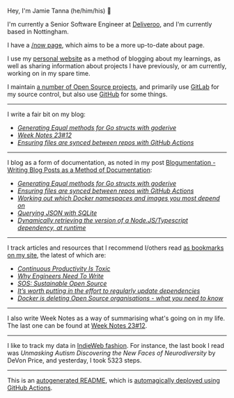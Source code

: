 Hey, I'm Jamie
Tanna (he/him/his) 👋

I'm currently a Senior Software Engineer at [Deliveroo](https://deliveroo.engineering/), and I'm currently based in Nottingham.

I have a [/now page](https://www.jvt.me/now/?utm_campaign=github-jamietanna), which aims to be a more up-to-date about page.

I use my [personal website](https://www.jvt.me/?utm_campaign=github-jamietanna) as a method of blogging about my learnings, as well as sharing information about projects I have previously, or am currently, working on in my spare time.

I maintain [a number of Open Source projects](https://www.jvt.me/open-source/?utm_campaign=github-jamietanna), and primarily use [GitLab](https://gitlab.com/jamietanna) for my source control, but also use [GitHub](https://github.com/jamietanna) for some things.

---

I write a fair bit on my blog:


- [_Generating Equal methods for Go structs with goderive_](https://www.jvt.me/posts/2023/03/27/go-generate-equal-goderive/?utm_campaign=github-jamietanna)
- [_Week Notes 23#12_](https://www.jvt.me/week-notes/2023/12/?utm_campaign=github-jamietanna)
- [_Ensuring files are synced between repos with GitHub Actions_](https://www.jvt.me/posts/2023/03/23/github-actions-sync-files/?utm_campaign=github-jamietanna)

---

I blog as a form of documentation, as noted in my post [Blogumentation - Writing Blog Posts as a Method of Documentation](https://www.jvt.me/posts/2017/06/25/blogumentation/?utm_campaign=github-jamietanna):


- [_Generating Equal methods for Go structs with goderive_](https://www.jvt.me/posts/2023/03/27/go-generate-equal-goderive/?utm_campaign=github-jamietanna)
- [_Ensuring files are synced between repos with GitHub Actions_](https://www.jvt.me/posts/2023/03/23/github-actions-sync-files/?utm_campaign=github-jamietanna)
- [_Working out which Docker namespaces and images you most depend on_](https://www.jvt.me/posts/2023/03/15/dmd-docker-usage/?utm_campaign=github-jamietanna)
- [_Querying JSON with SQLite_](https://www.jvt.me/posts/2023/03/13/sqlite-json/?utm_campaign=github-jamietanna)
- [_Dynamically retrieving the version of a Node.JS/Typescript dependency, at runtime_](https://www.jvt.me/posts/2023/03/12/nodejs-dynamic-version/?utm_campaign=github-jamietanna)

---

I track articles and resources that I recommend I/others read [as bookmarks on my site](https://www.jvt.me/kind/bookmarks/?utm_campaign=github-jamietanna), the latest of which are:


- [_Continuous Productivity Is Toxic_](https://brainbaking.com/post/2023/03/continuous-productivity-is-toxic/?utm_campaign=github-jamietanna)
- [_Why Engineers Need To Write_](https://www.developing.dev/p/why-engineers-need-to-write?utm_campaign=github-jamietanna)
- [_SOS: Sustainable Open Source_](https://thenewstack.io/sos-sustainable-open-source/?utm_campaign=github-jamietanna)
- [_It’s worth putting in the effort to regularly update dependencies_](https://felixcrux.com/blog/it-is-worth-regularly-updating-dependencies?utm_campaign=github-jamietanna)
- [_Docker is deleting Open Source organisations - what you need to know_](https://blog.alexellis.io/docker-is-deleting-open-source-images/?utm_campaign=github-jamietanna)

---

I also write Week Notes as a way of summarising what's going on in my life. The last one can be found at [Week Notes 23#12](https://www.jvt.me/week-notes/2023/12/?utm_campaign=github-jamietanna).

---

I like to track my data in [IndieWeb fashion](https://indieweb.org/why). For instance, the last book I read was _Unmasking Autism Discovering the New Faces of Neurodiversity_ by DeVon Price, and yesterday, I took 5323 steps.

---
This is an [autogenerated README](https://www.jvt.me/posts/2022/01/12/autogenerated-profile-readme/?utm_campaign=github-jamietanna), which is [automagically deployed using GitHub Actions](https://github.com/jamietanna/jamietanna/blob/main/.github/workflows/rebuild.yml).
